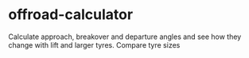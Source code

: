 offroad-calculator
==================

Calculate approach, breakover and departure angles and see how they change with lift and larger tyres.   Compare tyre sizes 